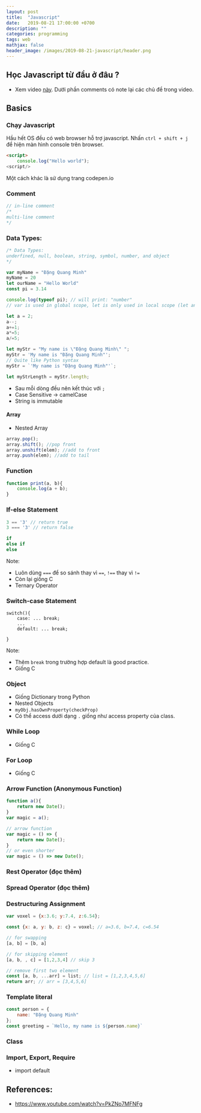 ```yaml
---
layout: post
title:  "Javascript"
date:   2019-08-21 17:00:00 +0700
description: ""
categories: programming
tags: web
mathjax: false
header_image: /images/2019-08-21-javascript/header.png
---
```


## Học Javascript từ đầu ở đâu ?
- Xem video [này](https://www.youtube.com/watch?v=PkZNo7MFNFg). Dưới phần comments có note lại các chủ đề trong video.

## Basics 
### Chạy Javascript
Hầu hết OS đều có web browser hỗ trợ javascript. Nhấn `ctrl + shift + j` để hiện màn hình console trên browser.

```html
<script>
    console.log("Hello world");
<script/>
```

Một cách khác là sử dụng trang codepen.io 

### Comment
```javascript
// in-line comment
/*
multi-line comment
*/
```

### Data Types:
```javascript
/* Data Types:
underfined, null, boolean, string, symbol, number, and object
*/

var myName = "Đặng Quang Minh"
myName = 20
let ourName = "Hello World"
const pi = 3.14

console.log(typeof pi); // will print: "number"
// var is used in global scope, let is only used in local scope (let and const appeared in ES6 - 2015)

let a = 2;
a--;
a+=1;
a*=5;
a/=5;

let myStr = "My name is \"Đặng Quang Minh\" ";
myStr = 'My name is "Đặng Quang Minh"';
// Quite like Python syntax 
myStr = `'My name is "Đặng Quang Minh"'`;

let myStrLength = myStr.length;
```

- Sau mỗi dòng đều nên kết thúc với `;`
- Case Sensitive -> camelCase
- String is immutable

#### Array
- Nested Array
```javascript
array.pop();
array.shift(); //pop front
array.unshift(elem); //add to front
array.push(elem); //add to tail
```

### Function
```javascript
function print(a, b){
    console.log(a + b);
}
```

### If-else Statement
```javascript
3 == '3' // return true
3 === '3' // return false

if
else if
else
```

Note:
- Luôn dùng `===` để so sánh thay vì `==`, `!==` thay vì `!=`
- Còn lại giống C
- Ternary Operator
### Switch-case Statement
```
switch(){
    case: ... break;
    ...
    default: ... break;

}
```
Note:
- Thêm `break` trong trường hợp default là good practice.
- Giống C

### Object
- Giống Dictionary trong Python
- Nested Objects
- `myObj.hasOwnProperty(checkProp)`
- Có thể access dưới dạng `.` giống như access property của class.

### While Loop
- Giống C
### For Loop 
- Giống C

### Arrow Function (Anonymous Function)
```javascript
function a(){
    return new Date();
}
var magic = a();

// arrow function
var magic = () => {
    return new Date();
}
// or even shorter
var magic = () => new Date();
```

### Rest Operator (đọc thêm)

### Spread Operator (đọc thêm)

### Destructuring Assignment
```javascript
var voxel = {x:3.6; y:7.4, z:6.54};

const {x: a, y: b, z: c} = voxel; // a=3.6, b=7.4, c=6.54

// for swapping
[a, b] = [b, a]

// for skipping element
[a, b, , c] = [1,2,3,4] // skip 3

// remove first two element
const [a, b, ...arr] = list; // list = [1,2,3,4,5,6]
return arr; // arr = [3,4,5,6]
```

### Template literal
```javascript
const person = {
    name: "Đặng Quang Minh"
};
const greeting = `Hello, my name is ${person.name}`
```

### Class


### Import, Export, Require
- import default
## References:
- https://www.youtube.com/watch?v=PkZNo7MFNFg